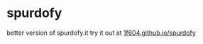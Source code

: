# spurdofy
better version of spurdofy.it
try it out at [1f604.github.io/spurdofy](https://1f604.github.io/spurdofy)
